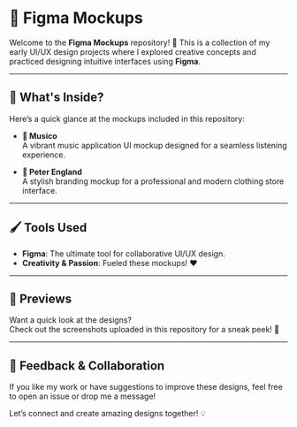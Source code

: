 # 🎨 Figma Mockups

Welcome to the **Figma Mockups** repository! 🚀 This is a collection of my early UI/UX design projects where I explored creative concepts and practiced designing intuitive interfaces using **Figma**.

---

## 📂 What's Inside?

Here’s a quick glance at the mockups included in this repository:

- **🎵 Musico**  
  A vibrant music application UI mockup designed for a seamless listening experience.  

- **👔 Peter England**  
  A stylish branding mockup for a professional and modern clothing store interface.  

---

## 🖌️ Tools Used

- **Figma**: The ultimate tool for collaborative UI/UX design.  
- **Creativity & Passion**: Fueled these mockups! ❤️  

---

## 📸 Previews

Want a quick look at the designs?  
Check out the screenshots uploaded in this repository for a sneak peek! 👀

---

## 🤝 Feedback & Collaboration

If you like my work or have suggestions to improve these designs, feel free to open an issue or drop me a message!  

Let’s connect and create amazing designs together! 💡  
